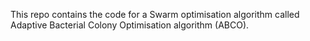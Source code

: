 This repo contains the code for a Swarm optimisation algorithm called Adaptive Bacterial Colony Optimisation algorithm (ABCO). 
